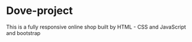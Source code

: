 # Dove-project
This is a fully responsive online shop built by HTML - CSS and JavaScript and bootstrap
